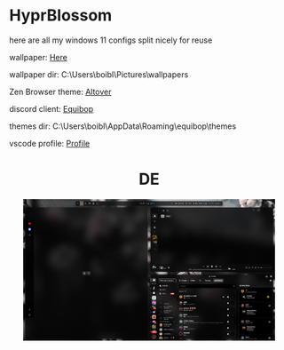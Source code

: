 # HyprBlossom

here are all my windows 11 configs split nicely for reuse

wallpaper: <a href="https://files.catbox.moe/v6c4z4.png">Here</a>

wallpaper dir: C:\Users\boibl\Pictures\wallpapers


Zen Browser theme: <a href="https://github.com/allecsc/Altover">Altover</a>

discord client: <a href="https://github.com/Equicord/Equibop">Equibop</a>

themes dir: C:\Users\boibl\AppData\Roaming\equibop\themes

vscode profile: <a href="https://vscode.dev/profile/github/77306e445ac5046840a67e5f9e9b8976">Profile</a>



<div align="center">
    <summary><h1 align="center">DE</h1></summary>
    <img src="images/image.png" width="90%"/>
</div>
